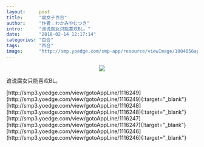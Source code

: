 ```yaml
---
layout:     post
title:      "腐女子百合"
author:     "作者：わかみやむつき"
intro:      "谁说腐女只能喜欢BL。"
date:       "2018-02-14 12:17:14"
categories: "百合"
tags:       "百合"
image:      "http://smp.yoedge.com/smp-app/resource/viewImage/1004056appline.png"
---
```

<div style="text-align: center">
<p><img src="http://smp.yoedge.com/smp-app/resource/viewImage/1004056appline.png"/></p>
</div>
<p class="post-meta">
<span>谁说腐女只能喜欢BL。</span>
</p>
[http://smp3.yoedge.com/view/gotoAppLine/1116249](http://smp3.yoedge.com/view/gotoAppLine/1116249){:target="_blank"}
[http://smp3.yoedge.com/view/gotoAppLine/1116248](http://smp3.yoedge.com/view/gotoAppLine/1116248){:target="_blank"}
[http://smp3.yoedge.com/view/gotoAppLine/1116247](http://smp3.yoedge.com/view/gotoAppLine/1116247){:target="_blank"}
[http://smp3.yoedge.com/view/gotoAppLine/1116246](http://smp3.yoedge.com/view/gotoAppLine/1116246){:target="_blank"}


